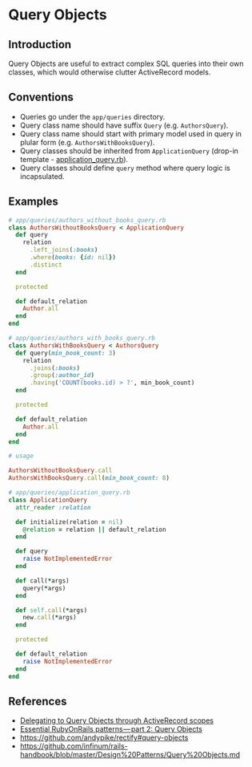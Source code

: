 # Query Objects

## Introduction

Query Objects are useful to extract complex SQL queries into their own classes, which would otherwise clutter ActiveRecord models.

## Conventions

* Queries go under the `app/queries` directory.
* Query class name should have suffix `Query` (e.g. `AuthorsQuery`).
* Query class name should start with primary model used in query in plular form (e.g. `AuthorsWithBooksQuery`).
* Query classes should be inherited from `ApplicationQuery` (drop-in template - [application_query.rb](../templates/query_objects/application_query.rb)).
* Query classes should define `query` method where query logic is incapsulated.

## Examples

```ruby
# app/queries/authors_without_books_query.rb
class AuthorsWithoutBooksQuery < ApplicationQuery
  def query
    relation
      .left_joins(:books)
      .where(books: {id: nil})
      .distinct
  end

  protected

  def default_relation
    Author.all
  end
end

# app/queries/authors_with_books_query.rb
class AuthorsWithBooksQuery < AuthorsQuery
  def query(min_book_count: 3)
    relation
      .joins(:books)
      .group(:author_id)
      .having('COUNT(books.id) > ?', min_book_count)
  end

  protected

  def default_relation
    Author.all
  end
end

# usage

AuthorsWithoutBooksQuery.call
AuthorsWithBooksQuery.call(min_book_count: 8)
```

```ruby
# app/queries/application_query.rb
class ApplicationQuery
  attr_reader :relation

  def initialize(relation = nil)
    @relation = relation || default_relation
  end

  def query
    raise NotImplementedError
  end

  def call(*args)
    query(*args)
  end

  def self.call(*args)
    new.call(*args)
  end

  protected

  def default_relation
    raise NotImplementedError
  end
end
```

## References

* [Delegating to Query Objects through ActiveRecord scopes](http://craftingruby.com/posts/2015/06/29/query-objects-through-scopes.html)
* [Essential RubyOnRails patterns — part 2: Query Objects](https://medium.com/selleo/essential-rubyonrails-patterns-part-2-query-objects-4b253f4f4539)
* https://github.com/andypike/rectify#query-objects
* https://github.com/infinum/rails-handbook/blob/master/Design%20Patterns/Query%20Objects.md
